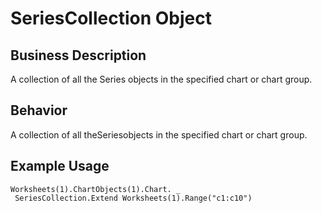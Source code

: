 # SeriesCollection Object

## Business Description
A collection of all the Series objects in the specified chart or chart group.

## Behavior
A collection of all theSeriesobjects in the specified chart or chart group.

## Example Usage
```vba
Worksheets(1).ChartObjects(1).Chart. _ 
 SeriesCollection.Extend Worksheets(1).Range("c1:c10")
```